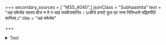 +++
secondary_sources = [ "MSS_4040",]
jsonClass = "Subhaashita"
text = "अहं ममेत्येव भवस्य बीजं न मे न चाहं भवबीजशान्तिः।  \nबीजे प्रनष्टे कुत एव जन्म निरिन्धनो वह्निरुपैति शान्तिम्॥"
title = "अहं ममेत्येव"

+++

<details><summary>Text</summary>

अहं ममेत्येव भवस्य बीजं न मे न चाहं भवबीजशान्तिः।  
बीजे प्रनष्टे कुत एव जन्म निरिन्धनो वह्निरुपैति शान्तिम्॥
</details>
